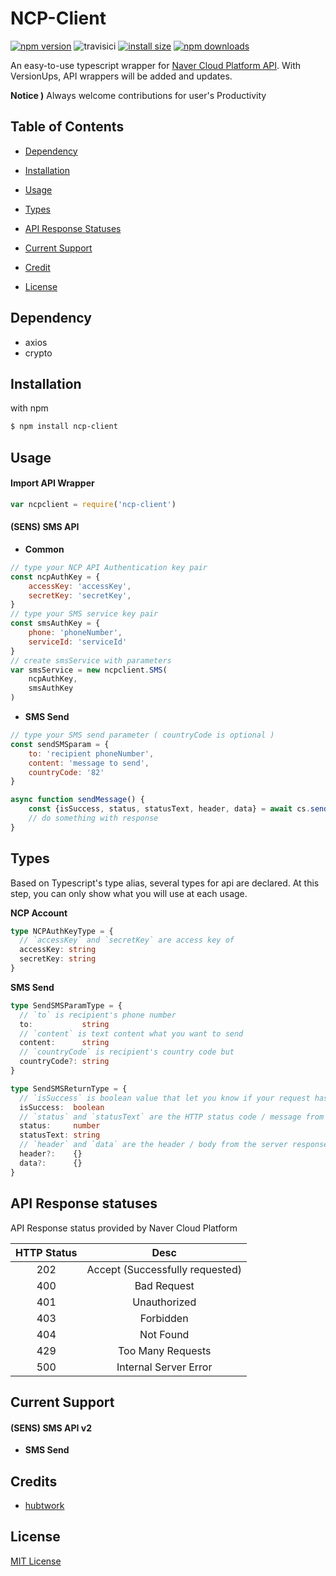 # NCP-Client
[![npm version](https://img.shields.io/npm/v/ncp-client.svg?style=flat-square)](https://www.npmjs.org/package/ncp-client) ![travisici](https://travis-ci.com/Hubtwork/NCPClient.svg?branch=master) [![install size](https://packagephobia.com/badge?p=ncp-client)](https://packagephobia.com/result?p=ncp-client) [![npm downloads](https://img.shields.io/npm/dm/ncp-client.svg?style=flat-square)](http://npm-stat.com/charts.html?package=ncp-client)

An easy-to-use typescript wrapper for [Naver Cloud Platform API](https://api.ncloud-docs.com/docs/en/common-ncpapi). With VersionUps, API wrappers will be added and updates.

**Notice )** Always welcome contributions for user's Productivity

## Table of Contents

- [Dependency](#dependency)
- [Installation](#installation)
- [Usage](#usage)
- [Types](#types)
- [API Response Statuses](#api-response-statuses)
- [Current Support](#current-support)

- [Credit](#credit)
- [License](#license)



## Dependency

- axios
- crypto



## Installation

with npm

~~~bash
$ npm install ncp-client
~~~



## Usage

#### Import API Wrapper

~~~javascript
var ncpclient = require('ncp-client')
~~~

#### (SENS) SMS API

- **Common**

~~~javascript
// type your NCP API Authentication key pair
const ncpAuthKey = {
    accessKey: 'accessKey',
    secretKey: 'secretKey',
}
// type your SMS service key pair
const smsAuthKey = {
    phone: 'phoneNumber',
    serviceId: 'serviceId'
}
// create smsService with parameters
var smsService = new ncpclient.SMS(
    ncpAuthKey,
    smsAuthKey
)
~~~

- **SMS Send**

~~~javascript
// type your SMS send parameter ( countryCode is optional )
const sendSMSparam = {
    to: 'recipient phoneNumber',
    content: 'message to send',
    countryCode: '82'
}

async function sendMessage() {
    const {isSuccess, status, statusText, header, data} = await cs.sendSMS( sendSMSparam )
    // do something with response
}

~~~



## Types

Based on Typescript's type alias, several types for api are declared. At this step, you can only show what you will use at each usage.

**NCP Account**

~~~typescript
type NCPAuthKeyType = {
  // `accessKey` and `secretKey` are access key of 
  accessKey: string
  secretKey: string
}
~~~

**SMS Send**

~~~typescript
type SendSMSParamType = {
  // `to` is recipient's phone number
  to:           string
  // `content` is text content what you want to send
  content:      string
  // `countryCode` is recipient's country code but 
  countryCode?: string
}

type SendSMSReturnType = {
  // `isSuccess` is boolean value that let you know if your request has been successful
  isSuccess:  boolean
  // `status` and `statusText` are the HTTP status code / message from the server response
  status:     number
  statusText: string
  // `header` and `data` are the header / body from the server response ( Only for seccessful Request )
  header?:    {}
  data?:      {}
}
~~~

 

## API Response statuses

API Response status provided by Naver Cloud Platform

| HTTP Status |              Desc               |
| :---------: | :-----------------------------: |
|     202     | Accept (Successfully requested) |
|     400     |           Bad Request           |
|     401     |          Unauthorized           |
|     403     |            Forbidden            |
|     404     |            Not Found            |
|     429     |        Too Many Requests        |
|     500     |      Internal Server Error      |



## Current Support

#### (SENS) SMS API v2

- **SMS Send**



## Credits

- [hubtwork](https://github.com/Hubtwork)



## License

[MIT License](https://github.com/Hubtwork/NCPClient/blob/master/LICENSE)

